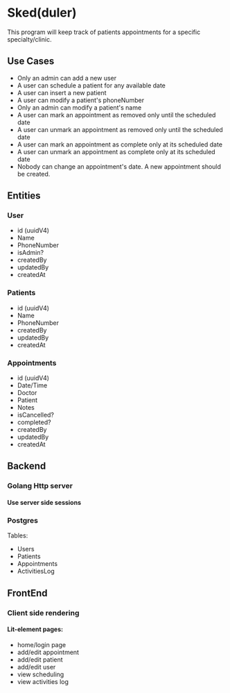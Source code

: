 # Sked(duler)

This program will keep track of patients appointments for a specific
specialty/clinic.

## Use Cases

- Only an admin can add a new user
- A user can schedule a patient for any available date
- A user can insert a new patient
- A user can modify a patient's phoneNumber
- Only an admin can modify a patient's name
- A user can mark an appointment as removed only until the scheduled date
- A user can unmark an appointment as removed only until the scheduled date
- A user can mark an appointment as complete only at its scheduled date
- A user can unmark an appointment as complete only at its scheduled date
- Nobody can change an appointment's date. A new appointment should be created.

## Entities

### User

- id (uuidV4)
- Name
- PhoneNumber
- isAdmin?
- createdBy
- updatedBy
- createdAt

### Patients

- id (uuidV4)
- Name
- PhoneNumber
- createdBy
- updatedBy
- createdAt

### Appointments

- id (uuidV4)
- Date/Time
- Doctor
- Patient
- Notes
- isCancelled?
- completed?
- createdBy
- updatedBy
- createdAt

## Backend

### Golang Http server

#### Use server side sessions

### Postgres

Tables:

- Users
- Patients
- Appointments
- ActivitiesLog

## FrontEnd

### Client side rendering

#### Lit-element pages:

- home/login page
- add/edit appointment
- add/edit patient
- add/edit user
- view scheduling
- view activities log
